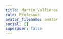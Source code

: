 ```yaml
---
title: Martin Vallières
role: Professor
avatar_filename: avatar
social: []
superuser: false
---
```

